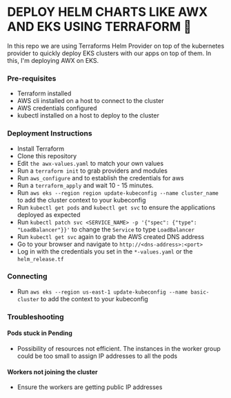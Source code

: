 # DEPLOY HELM CHARTS LIKE AWX AND EKS USING TERRAFORM :space_invader:

In this repo we are using Terraforms Helm Provider on top of the kubernetes provider to quickly deploy EKS clusters with our apps on top
of them. In this, I'm deploying AWX on EKS. 

### Pre-requisites

* Terraform installed
* AWS cli installed on a host to connect to the cluster
* AWS credentials configured
* kubectl installed on a host to deploy to the cluster

### Deployment Instructions
* Install Terraform
* Clone this repository
* Edit ```the awx-values.yaml``` to match your own values
* Run a ```terraform init``` to grab providers and modules
* Run ```aws_configure``` and to establish the credentials for aws
* Run a ```terraform_apply``` and wait 10 - 15 minutes. 
* Run ```aws eks --region region update-kubeconfig --name cluster_name``` to add the cluster context to your kubeconfig
* Run ```kubectl get pods``` and ```kubectl get svc``` to ensure the applications deployed as expected
* Run ```kubectl patch svc <SERVICE_NAME> -p '{"spec": {"type": "LoadBalancer"}}'``` to change the ```Service``` to type ```LoadBalancer```
* Run ```kubectl get svc``` again to grab the AWS created DNS address
* Go to your browser and navigate to ```http://<dns-address>:<port>```  
* Log in with the credentials you set in the ```*-values.yaml``` or the ```helm_release.tf```

### Connecting
* Run ```aws eks --region us-east-1 update-kubeconfig --name basic-cluster``` to add the context to your kubeconfig

### Troubleshooting

#### Pods stuck in Pending
* Possibility of resources not efficient. The instances in the worker group could be too small to assign IP addresses to all the pods

#### Workers not joining the cluster
* Ensure the workers are getting public IP addresses


